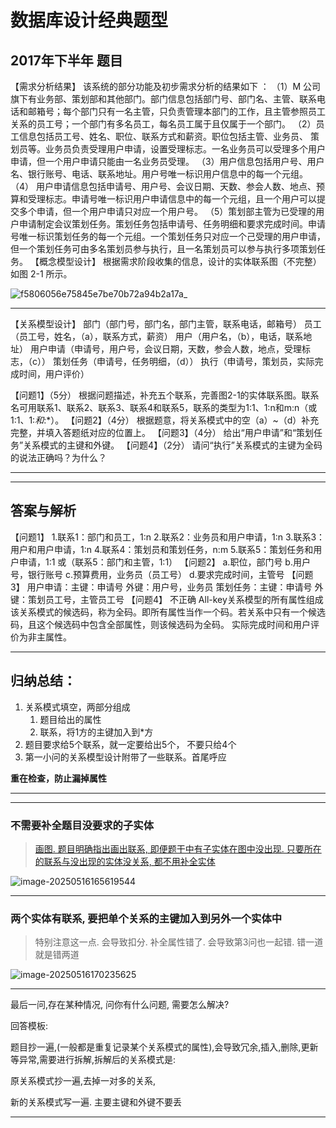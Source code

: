 # 数据库设计经典题型
## 2017年下半年 题目

【需求分析结果】
该系统的部分功能及初步需求分析的结果如下 ：
（1）M 公司旗下有业务部、策划部和其他部门。部门信息包括部门号、部门名、主管、联系电话和邮箱号；每个部门只有一名主管，只负责管理本部门的工作，且主管参照员工关系的员工号；一个部门有多名员工，每名员工属于且仅属于一个部门。
（2）员工信息包括员工号、姓名、职位、联系方式和薪资。职位包括主管、业务员、 策划员等。业务员负责受理用户申请，设置受理标志。一名业务员可以受理多个用户申请，但一个用户申请只能由一名业务员受理。
（3）用户信息包括用户号、用户名、银行账号、电话、联系地址。用户号唯一标识用户信息中的每一个元组。
（4） 用户申请信息包括申请号、用户号、会议日期、天数、参会人数、地点、预算和受理标志。申请号唯一标识用户申请信息中的每一个元组，且一个用户可以提交多个申请，但一个用户申请只对应一个用户号。
（5）策划部主管为已受理的用户申请制定会议策划任务。策划任务包括申请号、任务明细和要求完成时间。申请号唯一标识策划任务的每一个元组。一个策划任务只对应一个己受理的用户申请，但一个策划任务可由多名策划员参与执行，且一名策划员可以参与执行多项策划任务。
【概念模型设计】
根据需求阶段收集的信息，设计的实体联系图（不完整）如图 2-1 所示。

![f5806056e75845e7be70b72a94b2a17a_](../../../../work-record/src/img/f5806056e75845e7be70b72a94b2a17a_.png)

---

【关系模型设计】
 部门（部门号，部门名，部门主管，联系电话，邮箱号）
 员工（员工号，姓名，（a），联系方式，薪资）
 用户（用户名，（b），电话，联系地址）
 用户申请（申请号，用户号，会议日期，天数，参会人数，地点，受理标志，（c））
 策划任务（申请号，任务明细，（d）） 
 执行（申请号，策划员，实际完成时间，用户评价）

【问题1】（5分）
根据问题描述，补充五个联系，完善图2-1的实体联系图。联系名可用联系1、联系2、联系3、联系4和联系5，联系的类型为1:1、1:n和m:n（或1:1、1:*和*:*）。
【问题2】（4分）
根据题意，将关系模式中的空（a）~（d）补充完整，并填入答题纸对应的位置上。
【问题3】（4分）
给出“用户申请”和“策划任务”关系模式的主键和外键。
【问题4】（2分）
请问“执行”关系模式的主键为全码的说法正确吗？为什么？

---

---

## **答案与解析**

【问题1】
1.联系1：部门和员工，1:n
2.联系2：业务员和用户申请，1:n
3.联系3：用户和用户申请，1:n
4.联系4：策划员和策划任务，n:m
5.联系5：策划任务和用户申请，1:1
或（联系5：部门和主管，1:1）
【问题2】
a.职位，部门号
b.用户号，银行账号
c.预算费用，业务员（员工号）
d.要求完成时间，主管号
【问题3】
用户申请：主键：申请号 外键：用户号，业务员
策划任务：主键：申请号 外键：策划员工号，主管员工号
【问题4】
不正确
All-key关系模型的所有属性组成该关系模式的候选码，称为全码。即所有属性当作一个码。若关系中只有一个候选码，且这个候选码中包含全部属性，则该候选码为全码。
实际完成时间和用户评价为非主属性。

---

## 归纳总结：

1. 关系模式填空，两部分组成
   1. 题目给出的属性
   2. 联系，将1方的主键加入到*方
2. 题目要求给5个联系，就一定要给出5个， 不要只给4个
3. 第一小问的关系模型设计附带了一些联系。首尾呼应

**重在检查，防止漏掉属性**

---

---

### 不需要补全题目没要求的子实体

> [画图. 题目明确指出画出联系, 即便题干中有子实体在图中没出现. 只要所在的联系与没出现的实体没关系, 都不用补全实体](https://ebook.qicoder.com/%E8%BD%AF%E4%BB%B6%E8%AE%BE%E8%AE%A1%E5%B8%88/notes/2020%E8%BD%AF%E8%AE%BE%E4%B8%8B%E5%8D%88%E6%A1%88%E4%BE%8B%E9%A2%98.html#%E7%AC%AC-2-%E9%A2%98)

![image-20250516165619544](../../../../work-record/src/img/image-20250516165619544.png)

---

### 两个实体有联系, 要把单个关系的主键加入到另外一个实体中

> 特别注意这一点. 会导致扣分. 补全属性错了. 会导致第3问也一起错. 错一道就是错两道

![image-20250516170235625](../../../../work-record/src/img/image-20250516170235625.png)

---

最后一问,存在某种情况, 问你有什么问题, 需要怎么解决?

回答模板:

题目抄一遍,(一般都是重复记录某个关系模式的属性),会导致冗余,插入,删除,更新等异常,需要进行拆解,拆解后的关系模式是:

原关系模式抄一遍,去掉一对多的关系,

新的关系模式写一遍. 主要主键和外键不要丢

---


